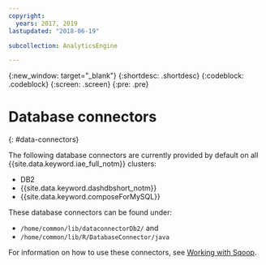 ```yaml
---
copyright:
  years: 2017, 2019
lastupdated: "2018-06-19"

subcollection: AnalyticsEngine

---
```



{:new_window: target="_blank"}
{:shortdesc: .shortdesc}
{:codeblock: .codeblock}
{:screen: .screen}
{:pre: .pre}

#  Database connectors
{: #data-connectors}

The following database connectors are currently provided by default on all {{site.data.keyword.iae_full_notm}} clusters:

- DB2
- {{site.data.keyword.dashdbshort_notm}}
- {{site.data.keyword.composeForMySQL}}

These database connectors can be found under:

- `/home/common/lib/dataconnectorDb2/` and
- `/home/common/lib/R/DatabaseConnector/java`

For information on how to use these connectors, see [Working with Sqoop](/docs/AnalyticsEngine?topic=AnalyticsEngine-working-with-sqoop).
